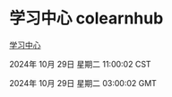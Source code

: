 # 学习中心 colearnhub
[学习中心](http://219.139.197.74:56308/colearnhub/)

2024年 10月 29日 星期二 11:00:02 CST

2024年 10月 29日 星期二 03:00:02 GMT
